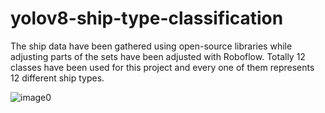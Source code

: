 # yolov8-ship-type-classification


The ship data have been gathered using open-source libraries while adjusting parts of the sets have been adjusted with Roboflow. Totally 12 classes have been used for this project and every one of them represents 12 different ship types.


![image0](https://user-images.githubusercontent.com/104154215/224505968-f1ca50bb-10c6-4559-b9ec-648f39784b97.jpg)



